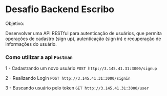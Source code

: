 # Desafio Backend Escribo

Objetivo:

Desenvolver uma API RESTful para autenticação de usuários, que permita operações de cadastro (sign up),
autenticação (sign in) e recuperação de informações do usuário.

### Como utilizar a api `Postman`

1 - Cadastrando um novo usuário `POST http://3.145.41.31:3000/signup`


2 - Realizando Login `POST http://3.145.41.31:3000/signin`

3 - Buscando usuário pelo token `GET http://3.145.41.31:3000/user`

